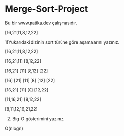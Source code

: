 # Merge-Sort-Project
Bu bir www.patika.dev çalışmasıdır.


[16,21,11,8,12,22]

1)Yukarıdaki dizinin sort türüne göre aşamalarını yazınız.

[16,21,11,8,12,22]

[16,21,11] [8,12,22]

[16,21] [11] [8,12] [22]

[16] [21] [11] [8] [12] [22]

[16,21] [11] [8] [12,22]

[11,16,21] [8,12,22]

[8,11,12,16,21,22]

2) Big-O gösterimini yazınız.

O(nlogn)
